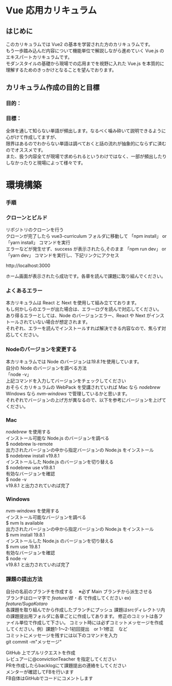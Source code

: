 # Vue 応用カリキュラム

## はじめに

このカリキュラムでは Vue2 の基本を学習された方のカリキュラムです。  
もう一歩踏み込んだ内容について機能単位で解説しながら進めていく Vue.js のエキスパートカリキュラムです。  
モダンスタイルの基礎から現場での応用までを視野に入れた Vue.js を本質的に理解するためのきっかけとなることを望んでおります。  

## カリキュラム作成の目的と目標

### 目的：

### 目標：

全体を通して知らない単語が頻出します。なるべく噛み砕いて説明できるように心がけて作成してますが、  
限界はあるのでわからない単語は調べておくと話の流れが抽象的にならずに済むのでオススメです。  
また、扱う内容全てが現場で求められるというわけではなく、一部が頻出したりしなかったりと現場によって様々です。  

# 環境構築

### 手順

### クローンとビルド
リポジトリのクローンを行う  
クローンが完了したら vue3-curriculum フォルダに移動して 「npm install」 or 「yarn install」 コマンドを実行  
エラーなどが発生せず、success が表示されたら,そのまま  「npm run dev」 or 「yarn dev」 コマンドを実行し、下記リンクにアクセス

http://localhost:3000

ホーム画面が表示されたら成功です。各章を読んで課題に取り組んでください。  

### よくあるエラー

本カリキュラムは React と Next を使用して組み立てております。  
もし何かしらのエラーが出た場合は、エラーログを読んで対応してください。  
あり得るエラーとしては、Node のバージョンエラー、React や Next がインストールされていない場合が想定されます。  
それぞれ、エラーを読んでインストールすれば解決できる内容なので、焦らず対応してください。  

### Nodeのバージョンを変更する

本カリキュラムでは Node のバージョンは*19.8.1*を使用しています。  
自分の Node のバージョンを調べる方法  
「node -v」  
上記コマンドを入力してバージョンをチェックしてください  
おそらくカリキュラムの WebPack を受講されていれば Mac なら _nodebrew_ Windows なら _nvm-windows_ で管理しているかと思います。  
それぞれでバージョンの上げ方が異なるので、以下を参考にバージョンを上げてください。  

### Mac

_nodebrew_ を使用する  
インストール可能な Node.js のバージョンを調べる  
$ nodebrew ls-remote  
出力されたバージョンの中から指定バージョンの Node.js をインストール  
$ nodebrew install v19.8.1  
インストールした Node.js のバージョンを切り替える  
$ nodebrew use v19.8.1  
有効なバージョンを確認  
$ node -v  
v19.8.1 と出力されていれば完了  

### Windows  

_nvm-windows_ を使用する  
インストール可能なバージョンを調べる  
$ nvm ls available  
出力されたバージョンの中から指定バージョンの Node.js をインストール  
$ nvm install 19.8.1  
インストールした Node.js のバージョンを切り替える  
$ nvm use 19.8.1  
有効なバージョンを確認  
$ node -v  
v19.8.1 と出力されていれば完了  

### 課題の提出方法

自分の名前のブランチを作成する　 ※必ず Main ブランチから派生させる　  
ブランチはローマ字で *feature/姓・名* で作成してください ex) *feature/SugaKotaro*  
各課題を取り組んでから作成したブランチにプッシュ 課題はsrcディレクトリ内の課題提出用フォルダに各章ごとに作成してあります。 
修正のコミットは各ファイル単位で作成して下さい。
コミット時には必ずコミットメッセージを作成してください。例）課題1-1〜2-1初回提出　or 1-1修正　など  
コミットにメッセージを残すには以下のコマンドを入力  
git commit -m"メッセージ"  

GitHub 上でプルリクエストを作成  
レビュアーに@convictionTeacher を指定してください  
PRを作成したらbacklogにて課題提出の連絡をしてください  
メンターが確認してFBを行います  
FB自体はGitHubでコードにコメントします  

